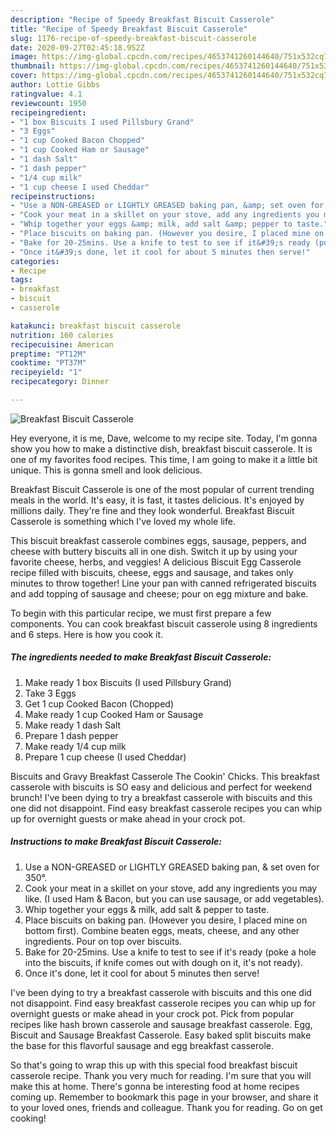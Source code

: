 ```yaml
---
description: "Recipe of Speedy Breakfast Biscuit Casserole"
title: "Recipe of Speedy Breakfast Biscuit Casserole"
slug: 1176-recipe-of-speedy-breakfast-biscuit-casserole
date: 2020-09-27T02:45:18.952Z
image: https://img-global.cpcdn.com/recipes/4653741260144640/751x532cq70/breakfast-biscuit-casserole-recipe-main-photo.jpg
thumbnail: https://img-global.cpcdn.com/recipes/4653741260144640/751x532cq70/breakfast-biscuit-casserole-recipe-main-photo.jpg
cover: https://img-global.cpcdn.com/recipes/4653741260144640/751x532cq70/breakfast-biscuit-casserole-recipe-main-photo.jpg
author: Lottie Gibbs
ratingvalue: 4.1
reviewcount: 1950
recipeingredient:
- "1 box Biscuits I used Pillsbury Grand"
- "3 Eggs"
- "1 cup Cooked Bacon Chopped"
- "1 cup Cooked Ham or Sausage"
- "1 dash Salt"
- "1 dash pepper"
- "1/4 cup milk"
- "1 cup cheese I used Cheddar"
recipeinstructions:
- "Use a NON-GREASED or LIGHTLY GREASED baking pan, &amp; set oven for 350°."
- "Cook your meat in a skillet on your stove, add any ingredients you may like. (I used Ham &amp; Bacon, but you can use sausage, or add vegetables)."
- "Whip together your eggs &amp; milk, add salt &amp; pepper to taste."
- "Place biscuits on baking pan. (However you desire, I placed mine on bottom first). Combine beaten eggs, meats, cheese, and any other ingredients. Pour on top over biscuits."
- "Bake for 20-25mins. Use a knife to test to see if it&#39;s ready (poke a hole into the biscuits, if knife comes out with dough on it, it&#39;s not ready)."
- "Once it&#39;s done, let it cool for about 5 minutes then serve!"
categories:
- Recipe
tags:
- breakfast
- biscuit
- casserole

katakunci: breakfast biscuit casserole 
nutrition: 160 calories
recipecuisine: American
preptime: "PT12M"
cooktime: "PT37M"
recipeyield: "1"
recipecategory: Dinner

---
```



![Breakfast Biscuit Casserole](https://img-global.cpcdn.com/recipes/4653741260144640/751x532cq70/breakfast-biscuit-casserole-recipe-main-photo.jpg)

Hey everyone, it is me, Dave, welcome to my recipe site. Today, I'm gonna show you how to make a distinctive dish, breakfast biscuit casserole. It is one of my favorites food recipes. This time, I am going to make it a little bit unique. This is gonna smell and look delicious.

Breakfast Biscuit Casserole is one of the most popular of current trending meals in the world. It's easy, it is fast, it tastes delicious. It's enjoyed by millions daily. They're fine and they look wonderful. Breakfast Biscuit Casserole is something which I've loved my whole life.

This biscuit breakfast casserole combines eggs, sausage, peppers, and cheese with buttery biscuits all in one dish. Switch it up by using your favorite cheese, herbs, and veggies! A delicious Biscuit Egg Casserole recipe filled with biscuits, cheese, eggs and sausage, and takes only minutes to throw together! Line your pan with canned refrigerated biscuits and add topping of sausage and cheese; pour on egg mixture and bake.


To begin with this particular recipe, we must first prepare a few components. You can cook breakfast biscuit casserole using 8 ingredients and 6 steps. Here is how you cook it.

<!--inarticleads1-->

##### The ingredients needed to make Breakfast Biscuit Casserole:

1. Make ready 1 box Biscuits (I used Pillsbury Grand)
1. Take 3 Eggs
1. Get 1 cup Cooked Bacon (Chopped)
1. Make ready 1 cup Cooked Ham or Sausage
1. Make ready 1 dash Salt
1. Prepare 1 dash pepper
1. Make ready 1/4 cup milk
1. Prepare 1 cup cheese (I used Cheddar)


Biscuits and Gravy Breakfast Casserole The Cookin&#39; Chicks. This breakfast casserole with biscuits is SO easy and delicious and perfect for weekend brunch! I&#39;ve been dying to try a breakfast casserole with biscuits and this one did not disappoint. Find easy breakfast casserole recipes you can whip up for overnight guests or make ahead in your crock pot. 

<!--inarticleads2-->

##### Instructions to make Breakfast Biscuit Casserole:

1. Use a NON-GREASED or LIGHTLY GREASED baking pan, &amp; set oven for 350°.
1. Cook your meat in a skillet on your stove, add any ingredients you may like. (I used Ham &amp; Bacon, but you can use sausage, or add vegetables).
1. Whip together your eggs &amp; milk, add salt &amp; pepper to taste.
1. Place biscuits on baking pan. (However you desire, I placed mine on bottom first). Combine beaten eggs, meats, cheese, and any other ingredients. Pour on top over biscuits.
1. Bake for 20-25mins. Use a knife to test to see if it&#39;s ready (poke a hole into the biscuits, if knife comes out with dough on it, it&#39;s not ready).
1. Once it&#39;s done, let it cool for about 5 minutes then serve!


I&#39;ve been dying to try a breakfast casserole with biscuits and this one did not disappoint. Find easy breakfast casserole recipes you can whip up for overnight guests or make ahead in your crock pot. Pick from popular recipes like hash brown casserole and sausage breakfast casserole. Egg, Biscuit and Sausage Breakfast Casserole. Easy baked split biscuits make the base for this flavorful sausage and egg breakfast casserole. 

So that's going to wrap this up with this special food breakfast biscuit casserole recipe. Thank you very much for reading. I'm sure that you will make this at home. There's gonna be interesting food at home recipes coming up. Remember to bookmark this page in your browser, and share it to your loved ones, friends and colleague. Thank you for reading. Go on get cooking!
